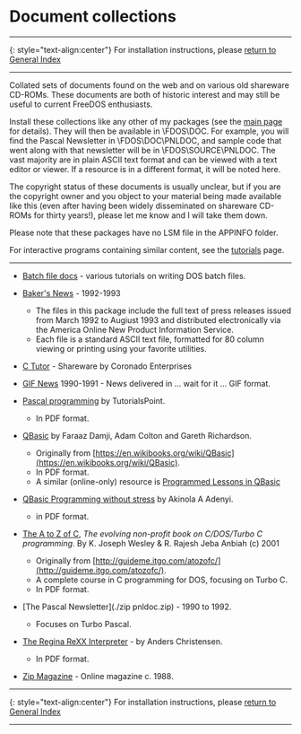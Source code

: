 # Document collections

-----

{: style="text-align:center"}
For installation instructions, please [return to General Index](README.md)

-----

Collated sets of documents found on the web and on various old shareware CD-ROMs. These documents are both of historic interest and may still be useful to current FreeDOS enthusiasts.

Install these collections like any other of my packages (see the [main page](README.md) for details). They will then be available in \FDOS\DOC. For example, you will find the Pascal Newsletter in \FDOS\DOC\PNLDOC, and sample code that went along with that newsletter will be in \FDOS\SOURCE\PNLDOC. The vast majority are in plain ASCII text format and can be viewed with a text editor or viewer. If a resource is in a different format, it will be noted here.

The copyright status of these documents is usually unclear, but if you are the copyright owner and you object to your material being made available like this (even after having been widely disseminated on shareware CD-ROMs for thirty years!), please let me know and I will take them down.

Please note that these packages have no LSM file in the APPINFO folder.

For interactive programs containing similar content, see the [tutorials](Tutorials.md) page.

-----

+ [Batch file docs](./zip/batdoc.zip) - various tutorials on writing DOS batch files.

+ [Baker's News](./zip/bakernws.zip) - 1992-1993
    + The files in this package include the full text of press releases issued from March 1992 to Augiust 1993 and distributed electronically via the America Online New Product Information Service.
    + Each file is a standard ASCII text file, formatted for 80 column viewing or printing using your favorite utilities.

+ [C Tutor](./zip/ctutor.zip) - Shareware by Coronado Enterprises

+ [GIF News](./zip/gifnews.zip) 1990-1991 - News delivered in ... wait for it ... GIF format. 

+ [Pascal programming](./zip/pascprog.zip) by TutorialsPoint.
    + In PDF format. 

+ [QBasic](./zip/qbasdoc.zip) by Faraaz Damji, Adam Colton and Gareth Richardson.
    + Originally from [https://en.wikibooks.org/wiki/QBasic](https://en.wikibooks.org/wiki/QBasic).
    + In PDF format.
    + A similar (online-only) resource is [Programmed Lessons in QBasic](http://chortle.ccsu.edu/qbasic/index.html)

+ [QBasic Programming without stress](./zip/qbstress.zip) by Akinola A Adenyi.
    + in PDF format.

+ [The A to Z of C](./zip/a2zofc.zip), *The evolving non-profit book on C/DOS/Turbo C programming*. By K. Joseph Wesley & R. Rajesh Jeba Anbiah (c) 2001
    + Originally from [http://guideme.itgo.com/atozofc/](http://guideme.itgo.com/atozofc/).
    + A complete course in C programming for DOS, focusing on Turbo C.
    + In PDF format.

+ [The Pascal Newsletter](./zip pnldoc.zip) - 1990 to 1992.
    + Focuses on Turbo Pascal.

+ [The Regina ReXX Interpreter](./zip/reginadc.zip) - by Anders Christensen.
    + In PDF format.
    
+ [Zip Magazine](./zip/zipmag.zip) - Online magazine c. 1988.

-----

{: style="text-align:center"}
For installation instructions, please [return to General Index](README.md)

-----
